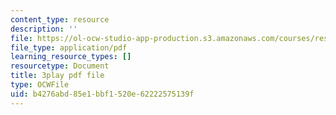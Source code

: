 ```yaml
---
content_type: resource
description: ''
file: https://ol-ocw-studio-app-production.s3.amazonaws.com/courses/res-ll-005-mathematics-of-big-data-and-machine-learning-january-iap-2020/b4276abd85e1bbf1520e62222575139f_ADQck0zeBLQ.pdf
file_type: application/pdf
learning_resource_types: []
resourcetype: Document
title: 3play pdf file
type: OCWFile
uid: b4276abd-85e1-bbf1-520e-62222575139f
---
```

